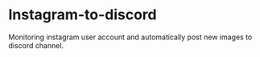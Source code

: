 # Instagram-to-discord
Monitoring instagram user account and automatically post new images to discord channel.
